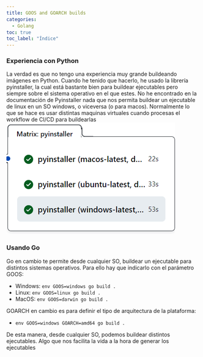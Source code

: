 ```yaml
---
title: GOOS and GOARCH builds
categories: 
  - Golang
toc: true
toc_label: "Índice"
---
```


### Experiencia con Python

La verdad es que no tengo una experiencia muy grande buildeando imágenes en Python. Cuando he tenido que hacerlo, he usado la librería pyinstaller, la cual está bastante bien para buildear ejecutables pero siempre sobre el sistema operativo en el que estes.
No he encontrado en la documentación de Pyinstaller nada que nos permita buildear un ejecutable de linux en un SO windows, o viceversa (o para macos). Normalmente lo que se hace es usar distintas maquinas virtuales cuando procesas el workflow de CI/CD para buildearlas
![alt text](../assets/images/image.png)

### Usando Go
Go en cambio te permite desde cualquier SO, buildear un ejecutable para distintos sistemas operativos. Para ello hay que indicarlo con el parámetro GOOS:

-   Windows: `env GOOS=windows go build .` 
-   Linux: `env GOOS=linux go build .`
-   MacOS: `env GOOS=darwin go build .`

GOARCH en cambio es para definir el tipo de arquitectura de la plataforma:

-   `env GOOS=windows GOARCH=amd64 go build .`

De esta manera, desde cualquier SO, podemos buildear distintos ejecutables. Algo que nos facilita la vida a la hora de generar los ejecutables